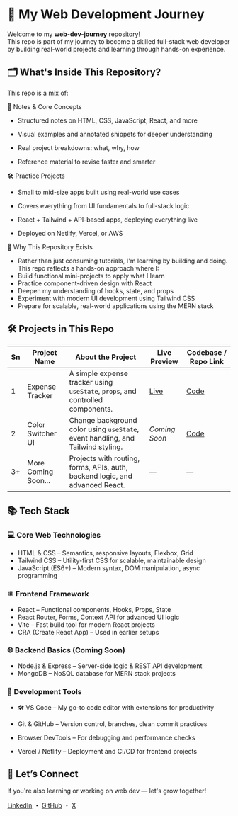 # 🚀 My Web Development Journey

Welcome to my **web-dev-journey** repository!  
This repo is part of my journey to become a skilled full-stack web developer by building real-world projects and learning through hands-on experience.



## 🗂️ What's Inside This Repository?

This repo is a mix of:

📘 Notes & Core Concepts
- Structured notes on HTML, CSS, JavaScript, React, and more

- Visual examples and annotated snippets for deeper understanding

- Real project breakdowns: what, why, how

- Reference material to revise faster and smarter

🛠️ Practice Projects
- Small to mid-size apps built using real-world use cases

- Covers everything from UI fundamentals to full-stack logic

- React + Tailwind + API-based apps, deploying everything live

- Deployed on Netlify, Vercel, or AWS

🧠 Why This Repository Exists
- Rather than just consuming tutorials, I'm learning by building and doing. This repo reflects a hands-on approach where I:
- Build functional mini-projects to apply what I learn
- Practice component-driven design with React
- Deepen my understanding of hooks, state, and props
- Experiment with modern UI development using Tailwind CSS
- Prepare for scalable, real-world applications using the MERN stack

## 🛠 Projects in This Repo

| Sn  | Project Name        | About the Project                                                                 | Live Preview                                              | Codebase / Repo Link                                    |
|-----|---------------------|------------------------------------------------------------------------------------|------------------------------------------------------------|---------------------------------------------------------|
| 1   | Expense Tracker     | A simple expense tracker using `useState`, `props`, and controlled components.     | [Live](https://web-development-mastery.vercel.app/)        | [Code](https://github.com/TanishKumarDev/web-dev-mastery/tree/main/expense-tracker) |
| 2   | Color Switcher UI   | Change background color using `useState`, event handling, and Tailwind styling.    | *Coming Soon*                                              | [Code](https://github.com/TanishKumarDev/web-dev-mastery/tree/main/color-switcher-ui) |
| 3+  | More Coming Soon... | Projects with routing, forms, APIs, auth, backend logic, and advanced React.       | —                                                          | —                                                       |


## 📚 Tech Stack

### 💻 Core Web Technologies
-  HTML & CSS – Semantics, responsive layouts, Flexbox, Grid
- Tailwind CSS – Utility-first CSS for scalable, maintainable design
- JavaScript (ES6+) – Modern syntax, DOM manipulation, async programming

### ⚛️ Frontend Framework
- React – Functional components, Hooks, Props, State
- React Router, Forms, Context API for advanced UI logic
- Vite – Fast build tool for modern React projects
- CRA (Create React App) – Used in earlier setups

### 🌐 Backend Basics (Coming Soon)
- Node.js & Express – Server-side logic & REST API development
- MongoDB – NoSQL database for MERN stack projects

### 🧰 Development Tools
- 🛠️ VS Code – My go-to code editor with extensions for productivity

- Git & GitHub – Version control, branches, clean commit practices

- Browser DevTools – For debugging and performance checks

- Vercel / Netlify – Deployment and CI/CD for frontend projects



## 🤝 Let’s Connect

If you're also learning or working on web dev — let's grow together!

[LinkedIn](https://www.linkedin.com/in/tanish29/) ・ [GitHub](https://github.com/TanishKumarDev) ・ [X](https://x.com/tanish_29)